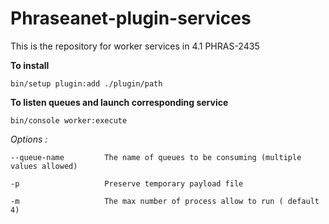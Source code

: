 # Phraseanet-plugin-services
This is the repository for worker services in 4.1 PHRAS-2435

**To install**

`bin/setup plugin:add ./plugin/path`

**To listen queues and launch corresponding service**

`bin/console worker:execute`

 _Options :_
 
 ```
 --queue-name         The name of queues to be consuming (multiple values allowed)
 
 -p                   Preserve temporary payload file
 
 -m                   The max number of process allow to run ( default 4)
 ```



